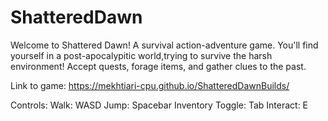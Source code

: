 # ShatteredDawn

Welcome to Shattered Dawn! A survival action-adventure game. You'll find yourself in a post-apocalypitic world,trying to survive the harsh environment! Accept quests, forage items, and gather clues to the past.

Link to game: https://mekhtiari-cpu.github.io/ShatteredDawnBuilds/

Controls:
Walk: WASD
Jump: Spacebar
Inventory Toggle: Tab
Interact: E

